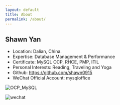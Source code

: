 ```yaml
---
layout: default
title: About
permalink: /about/
---
```


## Shawn Yan

- Location: Dalian, China.
- Expertise: Database Management & Performance
- Certificate: MySQL OCP, RHCE, PMP, ITIL
- Personal Interests: Reading, Traveling and Yoga
- Github: https://github.com/shawn0915
- WeChat Official Account: mysqloffice

![OCP_MySQL](../assets/img/OCP_MySQL5.6DBAdmin_clr.gif)

![wechat](../assets/img/qrcode_for_gh_932ea5990ac2_344.jpg)
